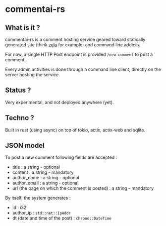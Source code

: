 # commentai-rs

## What is it ?

commentai-rs is a comment hosting service geared toward statically generated site (think [zola](https://www.getzola.org/) for example) and command line addicts.

For now, a single HTTP Post endpoint is provided `/new-comment` to post a comment.

Every admin activities is done through a command line client, directly on the server hosting the service.

## Status ?

Very experimental, and not deployed anywhere (yet).

## Techno ?

Built in rust (using async) on top of tokio, actix, actix-web and sqlite.

## JSON model

To post a new comment following fields are accepted :

* title : a string - optional
* content : a string - mandatory
* author_name : a string - optional
* author_email : a string - optional
* url (the page on which the comment is posted) : a string - mandatory

By itself, the system generates :

* id : i32
* author_ip : `std::net::IpAddr`
* dt (date and time of the post) : `chrono::DateTime`
